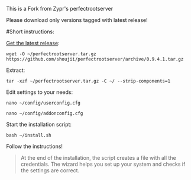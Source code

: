 This is a Fork from Zypr's perfectrootserver


Please download only versions tagged with latest release!


#Short instructions:

[Get the latest release](https://github.com/shoujii/perfectrootserver/releases/latest "Latest Release"):
```
wget -O ~/perfectrootserver.tar.gz https://github.com/shoujii/perfectrootserver/archive/0.9.4.1.tar.gz
```

Extract:
```
tar -xzf ~/perfectrootserver.tar.gz -C ~/ --strip-components=1
```

Edit settings to your needs:
```
nano ~/config/userconfig.cfg
```

```
nano ~/config/addonconfig.cfg
```

Start the installation script:
```
bash ~/install.sh
```

Follow the instructions! 

> At the end of the installation, the script creates a file with all the credentials. The wizard helps you set up your system and checks if the settings are correct.  
